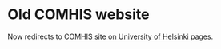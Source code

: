 # Old COMHIS website

Now redirects to [COMHIS site on University of Helsinki pages](https://www.helsinki.fi/en/researchgroups/computational-history).
